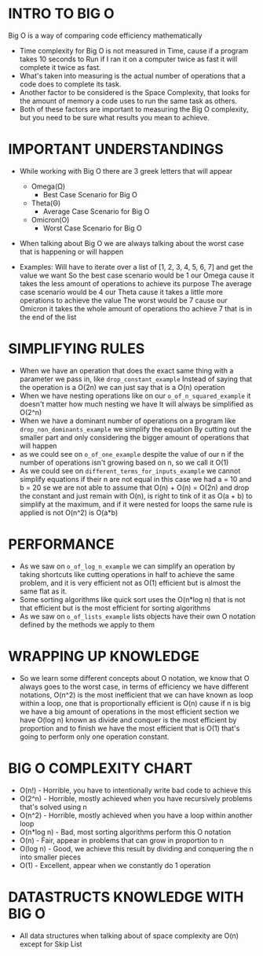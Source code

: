 # INTRO TO BIG O
Big O is a way of comparing code efficiency mathematically
  - Time complexity for Big O is not measured in Time, cause if a program takes 10 seconds to Run if I ran it on a
    computer twice as fast it will complete it twice as fast.
  - What's taken into measuring is the actual number of operations that a code does to complete its task.
  - Another factor to be considered is the Space Complexity, that looks for the amount of memory a code uses to
    run the same task as others.
  - Both of these factors are important to measuring the Big O complexity, but you need to be sure what results you
    mean to achieve.

# IMPORTANT UNDERSTANDINGS
  - While working with Big O there are 3 greek letters that will appear
    - Omega(Ω)
      - Best Case Scenario for Big O
    - Theta(Θ)
      - Average Case Scenario for Big O
    - Omicron(Ο)
      - Worst Case Scenario for Big O
  - When talking about Big O we are always talking about the worst case that is happening or will happen   

  - Examples:
    Will have to iterate over a list of [1, 2, 3, 4, 5, 6, 7] and get the value we want
    So the best case scenario would be 1 our Omega cause it takes the less amount of operations to achieve its purpose
    The average case scenario would be 4 our Theta cause it takes a little more operations to achieve the value
    The worst would be 7 cause our Omicron it takes the whole amount of operations tho achieve 7 that is in the end of the list

# SIMPLIFYING RULES
  - When we have an operation that does the exact same thing with a parameter we pass in, like `drop_constant_example`
    Instead of saying that the operation is a O(2n) we can just say that is a O(n) operation 
  - When we have nesting operations like on our `o_of_n_squared_example` it doesn't matter how much nesting we have
    It will always be simplified as O(2^n)
  - When we have a dominant number of operations on a program like `drop_non_dominants_example` we simplify the equation
    By cutting out the smaller part and only considering the bigger amount of operations that will happen
  - as we could see on `o_of_one_example` despite the value of our n if the number of operations isn't growing based on 
    n, so we call it O(1) 
  - As we could see on `different_terms_for_inputs_example` we cannot simplify equations if their n are not equal
    in this case we had a = 10 and b = 20 se we are not able to assume that O(n) + O(n) = O(2n) and drop the constant 
    and just remain with O(n), is right to tink of it as O(a + b) to simplify at the maximum, 
    and if it were nested for loops the same rule is applied is not O(n^2) is O(a*b)

# PERFORMANCE
  - As we saw on `o_of_log_n_example` we can simplify an operation by taking shortcuts like cutting operations in half
    to achieve the same problem, and it is very efficient not as O(1) efficient but is almost the same flat as it.
  - Some sorting algorithms like quick sort uses the O(n*log n) 
    that is not that efficient but is the most efficient for sorting algorithms
  - As we saw on `o_of_lists_example` lists objects have their own O notation defined by the methods we apply to them
# WRAPPING UP KNOWLEDGE
  - So we learn some different concepts about O notation, we know that O always goes to the worst case, 
    in terms of efficiency we have different notations, O(n^2) is the most inefficient that we can have known as
    loop within a loop, one that is proportionally efficient is O(n) cause if n is big we have a big amount of operations
    in the most efficient section we have O(log n) known as divide and conquer is the most efficient by proportion
    and to finish we have the most efficient that is O(1) that's going to perform only one operation constant.
# BIG O COMPLEXITY CHART
  - O(n!) - Horrible, you have to intentionally write bad code to achieve this
  - O(2^n) - Horrible, mostly achieved when you have recursively problems that's solved using n
  - O(n^2) - Horrible, mostly achieved when you have a loop within another loop
  - O(n*log n) - Bad, most sorting algorithms perform this O notation
  - O(n) - Fair, appear in problems that can grow in proportion to n
  - O(log n) - Good, we achieve this result by dividing and conquering the n into smaller pieces
  - O(1) - Excellent, appear when we constantly do 1 operation
# DATASTRUCTS KNOWLEDGE WITH BIG O
  - All data structures when talking about of space complexity are O(n) except for Skip List